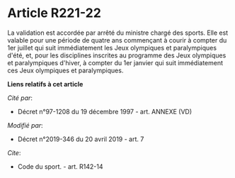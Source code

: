 # Article R221-22

La validation est accordée par arrêté du ministre chargé des sports. Elle est valable pour une période de quatre ans
commençant à courir à compter du 1er juillet qui suit immédiatement les Jeux olympiques et paralympiques d'été, et, pour les
disciplines inscrites au programme des Jeux olympiques et paralympiques d'hiver, à compter du 1er janvier qui suit
immédiatement ces Jeux olympiques et paralympiques.

**Liens relatifs à cet article**

_Cité par_:

  - Décret n°97-1208 du 19 décembre 1997 - art. ANNEXE (VD)

_Modifié par_:

  - Décret n°2019-346 du 20 avril 2019 - art. 7

_Cite_:

  - Code du sport. - art. R142-14
